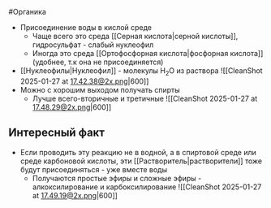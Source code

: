#Органика 
- Присоединение воды в кислой среде 
	- Чаще всего это среда [[Серная кислота|серной кислоты]], гидросульфат - слабый нуклеофил
	- Иногда это среда [[Ортофосфорная кислота|фосфорная кислота]] (удобнее, т.к она не присоединяется)
- [[Нуклеофилы|Нуклеофил]] - молекулы H<sub>2</sub>O из раствора 
![[CleanShot 2025-01-27 at 17.42.38@2x.png|600]]
- Можно с хорошим выходом получать спирты
	- Лучше всего-вторичные и третичные 
![[CleanShot 2025-01-27 at 17.48.29@2x.png|600]]
## Интересный факт
- Если проводить эту реакцию не в водной, а в спиртовой среде или среде карбоновой кислоты, эти [[Растворитель|растворители]] тоже будут присоединяться - уже вместе воды
	- Получаются простые эфиры и сложные эфиры - алкоксилирование и карбоксилирование 
![[CleanShot 2025-01-27 at 17.49.19@2x.png|600]]